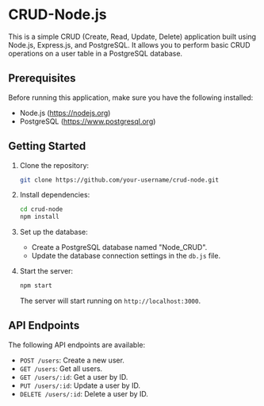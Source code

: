 # CRUD-Node.js

This is a simple CRUD (Create, Read, Update, Delete) application built using Node.js, Express.js, and PostgreSQL. It allows you to perform basic CRUD operations on a user table in a PostgreSQL database.

## Prerequisites

Before running this application, make sure you have the following installed:

- Node.js (https://nodejs.org)
- PostgreSQL (https://www.postgresql.org)

## Getting Started

1. Clone the repository:

   ```bash
   git clone https://github.com/your-username/crud-node.git
   ```  

2. Install dependencies:

   ```bash
   cd crud-node
   npm install
   ```

3. Set up the database:

   - Create a PostgreSQL database named "Node_CRUD".
   - Update the database connection settings in the `db.js` file.

4. Start the server:

   ```bash
   npm start
   ```

   The server will start running on `http://localhost:3000`.

## API Endpoints

The following API endpoints are available:

- `POST /users`: Create a new user.
- `GET /users`: Get all users.
- `GET /users/:id`: Get a user by ID.
- `PUT /users/:id`: Update a user by ID.
- `DELETE /users/:id`: Delete a user by ID.